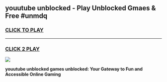 
## youutube unblocked - Play Unblocked Gmaes & Free #unmdq
<h3>
<a href="https://news.freeplayer.one?title=youutube_unblocked&ref=24F">CLICK TO PLAY</a></h3>
<hr>

<h3>
<a href="https://news.freeplayer.one?title=youutube_unblocked&ref=24F">CLICK 2 PLAY</a>
  
</h3>

<a href="https://news.freeplayer.one?title=youutube_unblocked&ref=24F/"><img src="https://clearcache.store/games.png"></a>


**youutube unblocked games unblocked: Your Gateway to Fun and Accessible Online Gaming**
